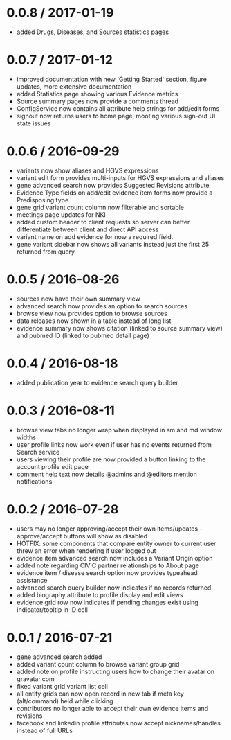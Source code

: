 0.0.8 / 2017-01-19
==================
* added Drugs, Diseases, and Sources statistics pages

0.0.7 / 2017-01-12
==================
* improved documentation with new 'Getting Started' section, figure updates, more extensive documentation
* added Statistics page showing various Evidence metrics
* Source summary pages now provide a comments thread
* ConfigService now contains all attribute help strings for add/edit forms
* signout now returns users to home page, mooting various sign-out UI state issues

0.0.6 / 2016-09-29
==================
* variants now show aliases and HGVS expressions
* variant edit form provides multi-inputs for HGVS expressions and aliases
* gene advanced search now provides Suggested Revisions attribute
* Evidence Type fields on add/edit evidence item forms now provide a Predisposing type
* gene grid variant count column now filterable and sortable
* meetings page updates for NKI
* added custom header to client requests so server can better differentiate between client and direct API access
* variant name on add evidence for now a required field.
* gene variant sidebar now shows all variants instead just the first 25 returned from query

0.0.5 / 2016-08-26
==================
* sources now have their own summary view
* advanced search now provides an option to search sources
* browse view now provides option to browse sources
* data releases now shown in a table instead of long list
* evidence summary now shows citation (linked to source summary view) and pubmed ID (linked to pubmed detail page)


0.0.4 / 2016-08-18
==================
* added publication year to evidence search query builder


0.0.3 / 2016-08-11
==================
* browse view tabs no longer wrap when displayed in sm and md window widths
* user profile links now work even if user has no events returned from Search service
* users viewing their profile are now provided a button linking to the account profile edit page
* comment help text now details @admins and @editors mention notifications


0.0.2 / 2016-07-28
==================
* users may no longer approving/accept their own items/updates - approve/accept buttons will show as disabled
* HOTFIX: some components that compare entity owner to current user threw an error when rendering if user logged out
* evidence item advanced search now includes a Variant Origin option
* added note regarding CIViC partner relationships to About page
* evidence item / disease search option now provides typeahead assistance
* advanced search query builder now indicates if no records returned
* added biography attribute to profile display and edit views
* evidence grid row now indicates if pending changes exist using indicator/tooltip in ID cell


0.0.1 / 2016-07-21
==================
* gene advanced search added
* added variant count column to browse variant group grid
* added note on profile instructing users how to change their avatar on gravatar.com
* fixed variant grid variant list cell
* all entity grids can now open record in new tab if meta key (alt/command) held while clicking
* contributors no longer able to accept their own evidence items and revisions
* facebook and linkedin profile attributes now accept nicknames/handles instead of full URLs
